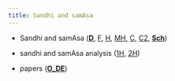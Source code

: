 ```yaml
---
title: Sandhi and samAsa
---
```

- Sandhi and samAsa (**[D](http://www.sanskritworld.in/sanskrittool/sandhi.html)**, [F](http://sanskrit.inria.fr/DICO/grammar.html), [H](http://sanskrit.uohyd.ac.in/scl/sandhi/index.html), [MH](http://sanskrit.uohyd.ac.in/%7Ekarunakara/android/Samsaadhani.apk), [C](http://sktutils.com/pratyaharaAction.do), [C2](http://sarovar.org/projects/sandhiprogram/), **[Sch](https://github.com/funderburkjim/ScharfSandhi)**)

- sandhi and samAsa analysis ([1H](http://sanskrit.uohyd.ac.in/Heritage/DICO/reader.html), [2H](http://sanskrit.uohyd.ac.in/scl/sandhi_splitter/index.html))

- papers (**[O_DE](https://groups.google.com/d/msg/sanskrit-programmers/Ms3Fdv-axMw/3-0-5jEdDQAJ)**)

